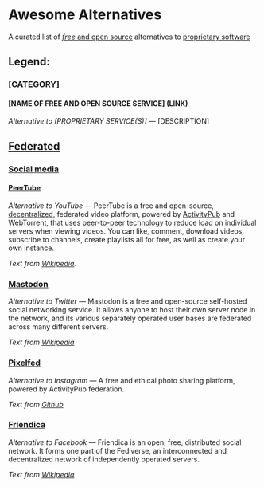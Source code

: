 # Awesome Alternatives

A curated list of [*free* and open source](https://en.wikipedia.org/wiki/Free_and_open-source_software) alternatives to [proprietary software](https://en.wikipedia.org/wiki/Proprietary_software)

## Legend:

### [CATEGORY]

#### [NAME OF FREE AND OPEN SOURCE SERVICE] (LINK)

*Alternative to [PROPRIETARY SERVICE(S)]* — [DESCRIPTION]

## [Federated](https://en.wikipedia.org/wiki/Federation_(information_technology))

### [Social media](https://en.wikipedia.org/wiki/Social_media)

#### [PeerTube](https://joinpeertube.org/instances)

*Alternative to YouTube* — PeerTube is a free and open-source, [decentralized](https://en.wikipedia.org/wiki/Decentralization), federated video platform, powered by [ActivityPub](https://en.wikipedia.org/wiki/ActivityPub) and [WebTorrent](https://en.wikipedia.org/wiki/WebTorrent), that uses [peer-to-peer](https://en.wikipedia.org/wiki/Peer-to-peer) technology to reduce load on individual servers when viewing videos. You can like, comment, download videos, subscribe to channels, create playlists all for free, as well as create your own instance.

*Text from [Wikipedia](https://en.wikipedia.org/wiki/PeerTube).*

### [Mastodon](https://joinmastodon.org)

*Alternative to Twitter* — Mastodon is a free and open-source self-hosted social networking service. It allows anyone to host their own server node in the network, and its various separately operated user bases are federated across many different servers.

*Text from [Wikipedia](https://en.wikipedia.org/wiki/Mastodon_(software))*

### [Pixelfed](https://pixelfed.social/)

*Alternative to Instagram* — A free and ethical photo sharing platform, powered by ActivityPub federation.

*Text from [Github](https://github.com/pixelfed/pixelfed)*

### [Friendica](https://friendi.ca/)

*Alternative to Facebook* — Friendica is an open, free, distributed social network. It forms one part of the Fediverse, an interconnected and decentralized network of independently operated servers. 

*Text from [Wikipedia](https://en.wikipedia.org/wiki/Friendica)*


